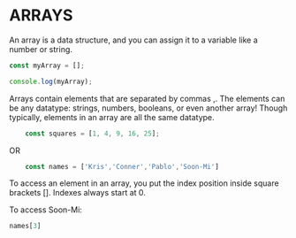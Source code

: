 # ARRAYS

An array is a data structure, and you can assign it to a variable like a number or string.

```js
const myArray = [];

console.log(myArray);

```

Arrays contain elements that are separated by commas ,. The elements can be any datatype: strings, numbers, booleans, or even another array! Though typically, elements in an array are all the same datatype.

```js
    const squares = [1, 4, 9, 16, 25];
```
OR

```js
    const names = ['Kris','Conner','Pablo','Soon-Mi']

```

To access an element in an array, you put the index position inside square brackets [].
Indexes always start at 0.

To access Soon-Mi:

```js
names[3]

```